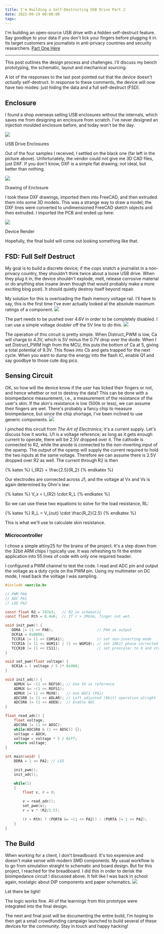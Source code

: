 ```yaml
---
title: I'm Building a Self-Destructing USB Drive Part 2
date: 2022-09-19 00:00:00
tags:
---
```


I'm building an open-source USB drive with a hidden self-destruct feature. Say goodbye to your data if you don't lick your fingers before plugging it in. Its target customers are journalists in anti-privacy countries and security researchers. [Part One Here](https://interruptlabs.ca/2022/07/29/I-m-Building-a-Self-Destructing-USB-Drive/)

---
This post outlines the design process and challenges. I'll discuss my bench prototyping, the schematic, layout and mechanical sourcing.

A lot of the responses to the last post pointed out that the device doesn't *actually* self-destruct. In response to these comments, the device will now have two modes: just hiding the data and a full self-destruct (FSD).

## Enclosure
I found a shop overseas selling USB enclosures without the internals, which saves me from designing an enclosure from scratch. I've never designed an injection moulded enclosure before, and today won't be the day.

![](/img/usb_case.jpg)<figcaption>USB Drive Enclosures</figcaption>

Out of the four samples I received, I settled on the black one (far left in the picture above). Unfortunately, the vendor could not give me 3D CAD files, just DXF. If you don't know, DXF is a simple flat drawing; not ideal, but better than nothing.

![](/img/case.png)<figcaption>Drawing of Enclosure</figcaption>

I took these DXF drawings, imported them into FreeCAD, and then extruded them into some 3D models. This was a strange way to draw a model; the DXF lines were converted to undimensioned FreeCAD sketch objects and then extruded. I imported the PCB and ended up here:

![](/img/usb.png)<figcaption>Device Render</figcaption>

Hopefully, the final build will come out looking something like that.

## FSD: Full Self Destruct
My goal is to build a discrete device; if the cops snatch a journalist in a non-privacy country, they shouldn't think twice about a loose USB drive. When they plug it in, the device shouldn't explode, melt, release corrosive material or do anything else insane (even though that would probably make a more exciting blog post). It should quietly destroy itself beyond repair.

My solution for this is overloading the flash memory voltage rail. I'll have to say, this is the first time I've ever actually looked at the absolute maximum ratings of a component.
![](/img/max_ratings.png)

The part needs to be pushed over 4.6V in order to be completely disabled. I can use a simple voltage doubler off the 5V line to do this.
![](/img/distruct.png)

The operation of this circuit is pretty simple. When Distruct_PWM is low, Ca will charge to 4.3V, which is 5V minus the 0.7V drop over the diode. When I set Distruct_PWM high from the MCU, this puts the bottom of Ca at 5, giving a total potential of 9.3V. This flows into Cb and gets trapped for the next cycle. When you want to dump the energy into the flash IC, enable Q1 and say goodbye to those cute dog pics.

## Sensing Circuit
OK, so how will the device know if the user has licked their fingers or not, and hence whether or not to destroy the data? This can be done with a bioimpedance measurement, i.e., a measurement of the resistance of the user's skin. If the skin's resistance is low (500k or less), we can assume their fingers are wet. There's probably a fancy chip to measure bioimpedance, but since the chip shortage, I've been inclined to use generic components.
![](/img/cct.png)

I pinched this circuit from _The Art of Electronics_; it's a current supply. Let's discuss how it works. U1 is a voltage reference; as long as it gets enough current to operate, there will be 2.5V dropped over it. The cathode is connected to R2, while the anode is connected to the non-inverting input of the opamp. The output of the opamp will supply the current required to hold the two inputs at the same voltage. Therefore we can assume there is 2.5V dropped over R2 as well. The current through R2 is then

{% katex %}
I_{R2} = \frac{2.5}{R_2}
{% endkatex %}

Our electrodes are connected across J1, and the voltage at Vx and Vs is again determined by Ohm's law:

{% katex %}
V_x = I_{R2} \cdot R_L
{% endkatex %}

So we can use these two equations to solve for the load resistance, RL:

{% katex %}
R_L = V_{out} \cdot \frac{R_2}{2.5}
{% endkatex %}

This is what we'll use to calculate skin resistance.

### Microcontroller
I chose a simple attiny25 for the brains of the project. It's a step down from the 32bit ARM chips I typically use. It was refreshing to fit the entire application into 55 lines of code with only one required header.

I configured a PWM channel to test the code. I read and ADC pin and output the voltage as a duty cycle on the PWM pin. Using my multimeter on DC mode, I read back the voltage I was sampling.

``` C
#include <avr/io.h>

// PWM PA6
// ADC PA1
// LED PA2

const float R2 = 747e3;   // R2 in schematic
const float Rth = 0.4e6;  // If r > 1Mohm, finger not wet.

void init_pwm() {
   DDRA |= (1 << PA6);                    // PA6 as output
   OCR1A = 0x0000;
   TCCR1A |= (1 << COM1A1);               // set non-inverting mode
   TCCR1A |= (1 << WGM11) | (1 << WGM10); // set 10bit phase corrected PWM Mode
   TCCR1B |= (1 << CS11);                 // set prescaler to 8 and starts PWM
}

void set_pwm(float voltage) {
   OCR1A = ( voltage / 5 )* 0x400;
}

void init_adc() {
    ADMUX &= ~(1 << REFS0); // Use 5V as reference
    ADMUX &= ~(1 << REFS1);
    ADMUX |= (1 << MUX0);   // Use ADC1 (PA1)
    ADCSRB |= (1 << ADLAR); // Left adjusted (8bit) operation alright
    ADCSRA |= (1 << ADEN);  // Enable ADC
}

float read_adc() {
    float voltage;
    ADCSRA |= (1 << ADSC);
    while(ADCSRA & (1 << ADSC)) {};
    voltage = ADCH;
    voltage = voltage * 5 / 0xff;
    return voltage;
}

int main(void) {
    DDRA = 1 << PA2; // LED

    init_pwm();
    init_adc();

    while(1)
    {
        float v, r = 0;

        v = read_adc();
        set_pwm(v);
        r = v * (R2/2.5);

        (r > Rth) ? (PORTA &= ~(1 << PA2)) : (PORTA |= 1 << PA2);
    }
}
```

## The Build
When working for a client, I don't breadboard. It's too expensive and doesn't make sense with modern SMD components. My usual workflow is to go from simulation straight to schematic and board design. But for this project, I reached for the breadboard. I did this in order to derisk the bioimpedance circuit I discussed above. It felt like I was back in school again, nostalgic about DIP components and paper schematics.
![](/img/lick.gif)<figcaption>Let there be light!</figcaption>

The logic works fine. All of the learnings from this prototype were integrated into the final design.

The next and final post will be documenting the entire build, I'm hoping to then get a small crowdfunding campaign launched to build several of these devices for the community. Stay in touch and happy hacking!

